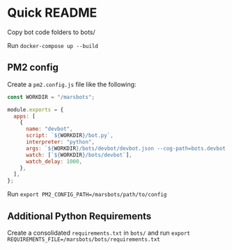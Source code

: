 # Quick README

Copy bot code folders to bots/

Run `docker-compose up --build`

## PM2 config

Create a `pm2.config.js` file like the following:

```javascript
const WORKDIR = "/marsbots";

module.exports = {
  apps: [
    {
      name: "devbot",
      script: `${WORKDIR}/bot.py`,
      interpreter: "python",
      args: `${WORKDIR}/bots/devbot/devbot.json --cog-path=bots.devbot.devbot --dotenv-path=${WORKDIR}/bots/devbot/.env`,
      watch: [`${WORKDIR}/bots/devbot`],
      watch_delay: 1000,
    },
  ],
};
```

Run `export PM2_CONFIG_PATH=/marsbots/path/to/config`

## Additional Python Requirements

Create a consolidated `requirements.txt` in `bots/` and run `export REQUIREMENTS_FILE=/marsbots/bots/requirements.txt`
